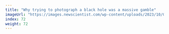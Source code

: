 ```yaml
---
title: "Why trying to photograph a black hole was a massive gamble"
imageUrl: "https://images.newscientist.com/wp-content/uploads/2023/10/03154918/SEI_174436548.jpg?width=600"
index: 72
weight: 72
---
```

